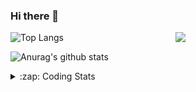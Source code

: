 ### Hi there 👋

<!--
**tao8687/tao8687** is a ✨ _special_ ✨ repository because its `README.md` (this file) appears on your GitHub profile.

Here are some ideas to get you started:

- 🔭 I’m currently working on ...
- 🌱 I’m currently learning ...
- 👯 I’m looking to collaborate on ...
- 🤔 I’m looking for help with ...
- 💬 Ask me about ...
- 📫 How to reach me: ...
- 😄 Pronouns: ...
- ⚡ Fun fact: ...
-->

<img align='right' src="https://media.giphy.com/media/M9gbBd9nbDrOTu1Mqx/giphy.gif" width="240">

  
![Top Langs](https://github-readme-stats.vercel.app/api/top-langs/?username=tao8687&layout=compact&title_color=23238E&text_color=A67D3D)

![Anurag's github stats](https://github-readme-stats.vercel.app/api?username=tao8687&show_icons=true&&text_color=A67D3D&title_color=23238E&show_icons=false&count_private=true&hide=stars)

<details>
  <summary>:zap: Coding Stats</summary>
  <br>
    
<!--START_SECTION:waka-->
![Code Time](http://img.shields.io/badge/Code%20Time-1%2C535%20hrs%2040%20mins-blue)

![Profile Views](http://img.shields.io/badge/Profile%20Views-0-blue)

**🐱 My GitHub Data** 

> 📦 1.5 MB Used in GitHub's Storage 
 > 
> 🏆 170 Contributions in the Year 2024
 > 
> 🚫 Not Opted to Hire
 > 
> 📜 53 Public Repositories 
 > 
> 🔑 25 Private Repositories 
 > 
**I'm an Early 🐤** 

```text
🌞 Morning                1403 commits        ██████████████████████░░░   87.09 % 
🌆 Daytime                87 commits          █░░░░░░░░░░░░░░░░░░░░░░░░   05.40 % 
🌃 Evening                117 commits         ██░░░░░░░░░░░░░░░░░░░░░░░   07.26 % 
🌙 Night                  4 commits           ░░░░░░░░░░░░░░░░░░░░░░░░░   00.25 % 
```
📅 **I'm Most Productive on Wednesday** 

```text
Monday                   232 commits         ████░░░░░░░░░░░░░░░░░░░░░   14.40 % 
Tuesday                  219 commits         ███░░░░░░░░░░░░░░░░░░░░░░   13.59 % 
Wednesday                286 commits         ████░░░░░░░░░░░░░░░░░░░░░   17.75 % 
Thursday                 211 commits         ███░░░░░░░░░░░░░░░░░░░░░░   13.10 % 
Friday                   228 commits         ████░░░░░░░░░░░░░░░░░░░░░   14.15 % 
Saturday                 222 commits         ███░░░░░░░░░░░░░░░░░░░░░░   13.78 % 
Sunday                   213 commits         ███░░░░░░░░░░░░░░░░░░░░░░   13.22 % 
```


📊 **This Week I Spent My Time On** 

```text
🕑︎ Time Zone: Asia/Shanghai

💬 Programming Languages: 
C++                      2 hrs 20 mins       ███████████████░░░░░░░░░░   61.86 % 
YAML                     38 mins             ████░░░░░░░░░░░░░░░░░░░░░   16.85 % 
Other                    23 mins             ███░░░░░░░░░░░░░░░░░░░░░░   10.34 % 
C                        16 mins             ██░░░░░░░░░░░░░░░░░░░░░░░   07.39 % 
XML                      4 mins              ░░░░░░░░░░░░░░░░░░░░░░░░░   01.98 % 

🔥 Editors: 
VS Code                  3 hrs 46 mins       █████████████████████████   100.00 % 

🐱‍💻 Projects: 
ira_laser_tools          2 hrs 23 mins       ████████████████░░░░░░░░░   63.40 % 
robot_localization       23 mins             ███░░░░░░░░░░░░░░░░░░░░░░   10.30 % 
tami_ws                  16 mins             ██░░░░░░░░░░░░░░░░░░░░░░░   07.42 % 
autodrive_robot          15 mins             ██░░░░░░░░░░░░░░░░░░░░░░░   06.71 % 
wheeltec_robot           12 mins             █░░░░░░░░░░░░░░░░░░░░░░░░   05.40 % 

💻 Operating System: 
Linux                    3 hrs 46 mins       █████████████████████████   100.00 % 
```

**I Mostly Code in Python** 

```text
Python                   10 repos            ████████░░░░░░░░░░░░░░░░░   31.25 % 
C++                      9 repos             ███████░░░░░░░░░░░░░░░░░░   28.12 % 
JavaScript               2 repos             ██░░░░░░░░░░░░░░░░░░░░░░░   06.25 % 
Batchfile                1 repo              █░░░░░░░░░░░░░░░░░░░░░░░░   03.12 % 
HTML                     1 repo              █░░░░░░░░░░░░░░░░░░░░░░░░   03.12 % 
```



**Timeline**

![Lines of Code chart](https://raw.githubusercontent.com/tao8687/tao8687/master/assets/bar_graph.png)


 Last Updated on 13/06/2024 01:18:19 UTC
<!--END_SECTION:waka-->
</details>
